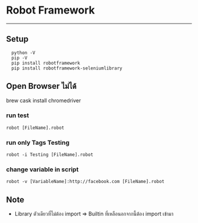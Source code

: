 # Robot Framework
--------------------------------------------------------------------------
## Setup
```
  python -V
  pip -V
  pip install robotframework
  pip install robotframework-seleniumlibrary
```

## Open Browser ไม่ได้
brew cask install chromedriver

### run test
`robot [FileName].robot`

### run  only Tags Testing
`robot -i Testing [FileName].robot`

### change variable in script
`robot -v [VariableName]:http://facebook.com [FileName].robot`


## Note
- Library ตัวเดียวที่ไม่ต้อง import => Builtin  ที่เหลือนอกจากนี้ต้อง import เข้ามา
